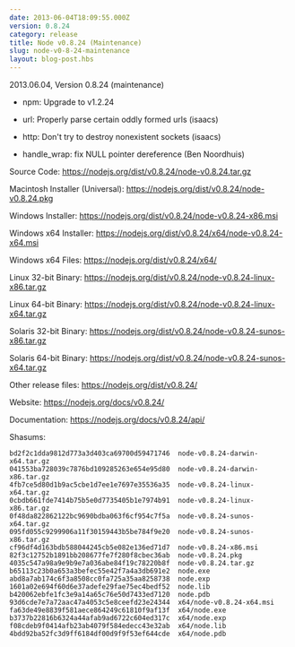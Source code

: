 ```yaml
---
date: 2013-06-04T18:09:55.000Z
version: 0.8.24
category: release
title: Node v0.8.24 (Maintenance)
slug: node-v0-8-24-maintenance
layout: blog-post.hbs
---
```


2013.06.04, Version 0.8.24 (maintenance)

* npm: Upgrade to v1.2.24

* url: Properly parse certain oddly formed urls (isaacs)

* http: Don't try to destroy nonexistent sockets (isaacs)

* handle_wrap: fix NULL pointer dereference (Ben Noordhuis)


Source Code: https://nodejs.org/dist/v0.8.24/node-v0.8.24.tar.gz

Macintosh Installer (Universal): https://nodejs.org/dist/v0.8.24/node-v0.8.24.pkg

Windows Installer: https://nodejs.org/dist/v0.8.24/node-v0.8.24-x86.msi

Windows x64 Installer: https://nodejs.org/dist/v0.8.24/x64/node-v0.8.24-x64.msi

Windows x64 Files: https://nodejs.org/dist/v0.8.24/x64/

Linux 32-bit Binary: https://nodejs.org/dist/v0.8.24/node-v0.8.24-linux-x86.tar.gz

Linux 64-bit Binary: https://nodejs.org/dist/v0.8.24/node-v0.8.24-linux-x64.tar.gz

Solaris 32-bit Binary: https://nodejs.org/dist/v0.8.24/node-v0.8.24-sunos-x86.tar.gz

Solaris 64-bit Binary: https://nodejs.org/dist/v0.8.24/node-v0.8.24-sunos-x64.tar.gz

Other release files: https://nodejs.org/dist/v0.8.24/

Website: https://nodejs.org/docs/v0.8.24/

Documentation: https://nodejs.org/docs/v0.8.24/api/

Shasums:

```
bd2f2c1dda9812d773a3d403ca69700d59471746  node-v0.8.24-darwin-x64.tar.gz
041553ba728039c7876bd109285263e654e95d80  node-v0.8.24-darwin-x86.tar.gz
4fb7ce5d80d1b9ac5cbe1d7ee1e7697e35536a35  node-v0.8.24-linux-x64.tar.gz
0cbdb661fde7414b75b5e0d7735405b1e7974b91  node-v0.8.24-linux-x86.tar.gz
0f48da822862122bc9690bdba063f6cf954c7f5a  node-v0.8.24-sunos-x64.tar.gz
095fd055c9299906a11f30159443b5be784f9e20  node-v0.8.24-sunos-x86.tar.gz
cf96df4d163bdb588044245cb5e082e136ed71d7  node-v0.8.24-x86.msi
82f3c12752b1891bb208677fe7f280f8cbec36ab  node-v0.8.24.pkg
4035c547a98a9e9b9e7a036abe84f19c78220b8f  node-v0.8.24.tar.gz
b65113c23b0a653a3befec55e42f7a4a3db691e2  node.exe
abd8a7ab174c6f3a8508cc0fa725a35aa8258738  node.exp
1601a02e694f60d6e37adefe29fae75ec4bedf52  node.lib
b420062ebfe1fc3e9a14a65c76e50d7433ed7120  node.pdb
93d6cde7e7a72aac47a4053c5e8ceefd23e24344  x64/node-v0.8.24-x64.msi
fa63de49e8839f581aece864249c61810f9af13f  x64/node.exe
b3737b22816b6324a44afab9ad6722c604ed317c  x64/node.exp
f08cdeb9f0414afb23ab4079f584edecc43e32ab  x64/node.lib
4bdd92ba52fc3d9ff6184df00d9f9f53ef644cde  x64/node.pdb
```
